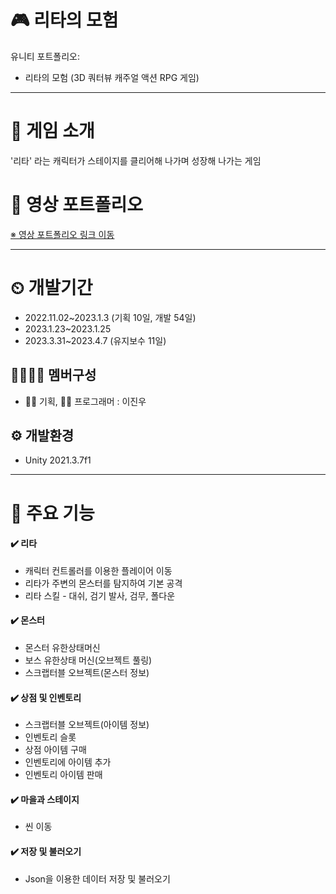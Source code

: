 # 🎮 리타의 모험
유니티 포트폴리오: 
- 리타의 모험 (3D 쿼터뷰 캐주얼 액션 RPG 게임)

---

# 📣 게임 소개
'리타' 라는 캐릭터가 스테이지를 클리어해 나가며 성장해 나가는 게임

# 🎥 영상 포트폴리오
[※ 영상 포트폴리오 링크 이동](https://drive.google.com/file/d/1A26lBAHUtruqkKa_A75RcS9zuTmyu2xW/view?usp=sharing)

---

# ⏲ 개발기간
- 2022.11.02~2023.1.3 (기획 10일, 개발 54일)
- 2023.1.23~2023.1.25
- 2023.3.31~2023.4.7 (유지보수 11일)

## 👨‍👨‍👧‍👧 멤버구성
- 👩‍🏫 기획, 👨‍💻 프로그래머  : 이진우


## ⚙️ 개발환경
- Unity 2021.3.7f1

---

# 📌 주요 기능

#### ✔️ 리타
- 캐릭터 컨트롤러를 이용한 플레이어 이동
- 리타가 주변의 몬스터를 탐지하여 기본 공격
- 리타 스킬 - 대쉬, 검기 발사, 검무, 폴다운

#### ✔️ 몬스터
- 몬스터 유한상태머신
- 보스 유한상태 머신(오브젝트 풀링)
- 스크랩터블 오브젝트(몬스터 정보)


#### ✔️ 상점 및 인벤토리
- 스크랩터블 오브젝트(아이템 정보)
- 인벤토리 슬롯
- 상점 아이템 구매
- 인벤토리에 아이템 추가
- 인벤토리 아이템 판매

#### ✔️ 마을과 스테이지
- 씬 이동

#### ✔️ 저장 및 불러오기
- Json을 이용한 데이터 저장 및 불러오기
